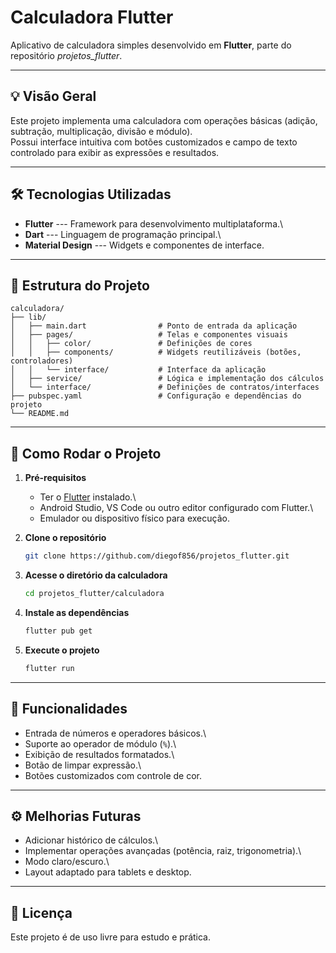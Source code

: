 # Calculadora Flutter

Aplicativo de calculadora simples desenvolvido em **Flutter**, parte do
repositório *projetos_flutter*.

------------------------------------------------------------------------

## 💡 Visão Geral

Este projeto implementa uma calculadora com operações básicas (adição,
subtração, multiplicação, divisão e módulo).\
Possui interface intuitiva com botões customizados e campo de texto
controlado para exibir as expressões e resultados.

------------------------------------------------------------------------

## 🛠 Tecnologias Utilizadas

-   **Flutter** --- Framework para desenvolvimento multiplataforma.\
-   **Dart** --- Linguagem de programação principal.\
-   **Material Design** --- Widgets e componentes de interface.

------------------------------------------------------------------------

## 📂 Estrutura do Projeto

    calculadora/
    ├── lib/
    │   ├── main.dart                # Ponto de entrada da aplicação
    │   ├── pages/                   # Telas e componentes visuais
    │   │   ├── color/               # Definições de cores
    │   │   ├── components/          # Widgets reutilizáveis (botões, controladores)
    │   │   └── interface/           # Interface da aplicação
    │   ├── service/                 # Lógica e implementação dos cálculos
    │   └── interface/               # Definições de contratos/interfaces
    ├── pubspec.yaml                 # Configuração e dependências do projeto
    └── README.md

------------------------------------------------------------------------

## 🚀 Como Rodar o Projeto

1.  **Pré-requisitos**

    -   Ter o [Flutter](https://docs.flutter.dev/get-started/install)
        instalado.\
    -   Android Studio, VS Code ou outro editor configurado com
        Flutter.\
    -   Emulador ou dispositivo físico para execução.

2.  **Clone o repositório**

    ``` bash
    git clone https://github.com/diegof856/projetos_flutter.git
    ```

3.  **Acesse o diretório da calculadora**

    ``` bash
    cd projetos_flutter/calculadora
    ```

4.  **Instale as dependências**

    ``` bash
    flutter pub get
    ```

5.  **Execute o projeto**

    ``` bash
    flutter run
    ```

------------------------------------------------------------------------

## 🧮 Funcionalidades

-   Entrada de números e operadores básicos.\
-   Suporte ao operador de módulo (`%`).\
-   Exibição de resultados formatados.\
-   Botão de limpar expressão.\
-   Botões customizados com controle de cor.

------------------------------------------------------------------------

## ⚙️ Melhorias Futuras

-   Adicionar histórico de cálculos.\
-   Implementar operações avançadas (potência, raiz, trigonometria).\
-   Modo claro/escuro.\
-   Layout adaptado para tablets e desktop.

------------------------------------------------------------------------

## 📄 Licença

Este projeto é de uso livre para estudo e prática.
